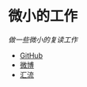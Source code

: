 # 微小的工作

*做一些微小的复读工作*

- [GitHub](https://github.com/cbdyzj)
- [微博](https://weibo.com/cbdyzj)
- [汇流](https://jianzhao.atlassian.net/)

